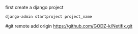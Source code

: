 first create a django project

`django-admin startproject project_name`

#git remote add origin https://github.com/GODZ-k/Netifix.git